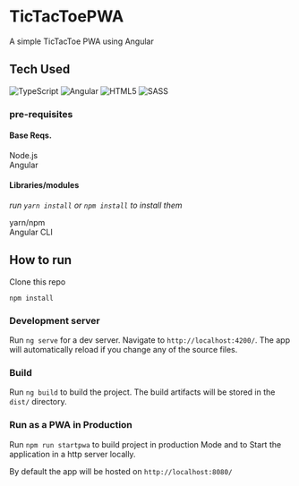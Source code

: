 # TicTacToePWA
A simple TicTacToe PWA using Angular

## Tech Used 
<img alt="TypeScript" src="https://img.shields.io/badge/typescript-%23007ACC.svg?style=for-the-badge&logo=typescript&logoColor=white"/>
<img alt="Angular" src="https://img.shields.io/badge/angular-%23DD0031.svg?style=for-the-badge&logo=angular&logoColor=white"/> 
<img alt="HTML5" src="https://img.shields.io/badge/html5-%23E34F26.svg?style=for-the-badge&logo=html5&logoColor=white"/>
<img alt="SASS" src="https://img.shields.io/badge/SASS-hotpink.svg?style=for-the-badge&logo=SASS&logoColor=white"/>

### pre-requisites
#### Base Reqs.
  Node.js  
  Angular 
  
#### Libraries/modules
 <em>run ```yarn install``` or ```npm install``` to install them  </em>  

  yarn/npm  
  Angular CLI  
  
    
  
## How to run
Clone this repo  

```
npm install
```
### Development server

Run `ng serve` for a dev server. Navigate to `http://localhost:4200/`. The app will automatically reload if you change any of the source files.

### Build

Run `ng build` to build the project. The build artifacts will be stored in the `dist/` directory.

### Run as a PWA in Production

Run `npm run startpwa` to build project in production Mode and to Start the application in a http server locally.

By default the app will be hosted on `http://localhost:8080/`